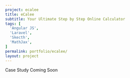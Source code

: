 ```yaml
---
project: ecalee
title: eCalee
subtitle: Your Ultimate Step by Step Online Calculator
tags: [
  'Angular JS',
  'Laravel',
  'Skecth',
  'MathJax',
]
permalink: portfolio/ecalee/
layout: project
---
```

Case Study Coming Soon
